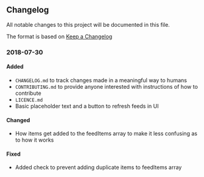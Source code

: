 ## Changelog
All notable changes to this project will be documented in this file.

The format is based on [Keep a Changelog](http://keepachangelog.com/en/1.0.0/)

### 2018-07-30
#### Added
- ``CHANGELOG.md`` to track changes made in a meaningful way to humans
- ``CONTRIBUTING.md`` to provide anyone interested with instructions of how to contribute
- ``LICENCE.md``
- Basic placeholder text and a button to refresh feeds in UI

#### Changed
- How items get added to the feedItems array to make it less confusing as to how it works

#### Fixed
- Added check to prevent adding duplicate items to feedItems array